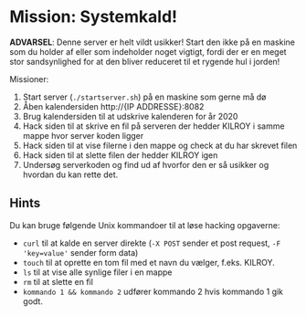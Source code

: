 # Mission: Systemkald!

**ADVARSEL**: Denne server er helt vildt usikker! Start den ikke på en maskine som du holder af eller som indeholder noget vigtigt, fordi der er en meget stor sandsynlighed for at den bliver reduceret til et rygende hul i jorden!

Missioner:
1. Start server (`./startserver.sh`) på en maskine som gerne må dø
1. Åben kalendersiden http://{IP ADDRESSE}:8082
1. Brug kalendersiden til at udskrive kalenderen for år 2020
1. Hack siden til at skrive en fil på serveren der hedder KILROY i samme mappe hvor server koden ligger
1. Hack siden til at vise filerne i den mappe og check at du har skrevet filen
1. Hack siden til at slette filen der hedder KILROY igen
1. Undersøg serverkoden og find ud af hvorfor den er så usikker og hvordan du kan rette det.

## Hints

Du kan bruge følgende Unix kommandoer til at løse hacking opgaverne:
- `curl` til at kalde en server direkte (`-X POST` sender et post request, `-F 'key=value'` sender form data)
- `touch` til at oprette en tom fil med et navn du vælger, f.eks. KILROY.
- `ls` til at vise alle synlige filer i en mappe
- `rm` til at slette en fil
- `kommando 1 && kommando 2` udfører kommando 2 hvis kommando 1 gik godt.
